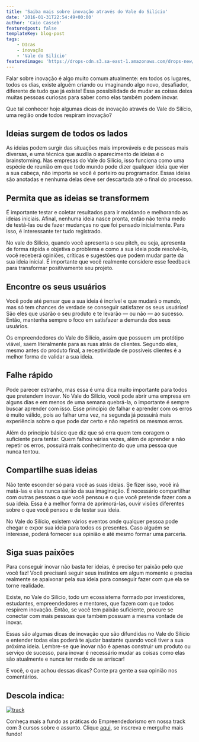 ```yaml
---
title: 'Saiba mais sobre inovação através do Vale do Silício'
date: '2016-01-31T22:54:49+00:00'
author: 'Caio Casseb'
featuredpost: false
templateKey: blog-post
tags:
    - DIcas
    - inovação
    - 'Vale do Silício'
featuredimage: 'https://drops-cdn.s3.sa-east-1.amazonaws.com/drops-new/wp-content/uploads/2016/01/31225449/valefinal-150x150.png'
---
```

Falar sobre inovação é algo muito comum atualmente: em todos os lugares, todos os dias, existe alguém criando ou imaginando algo novo, desafiador, diferente de tudo que já existe! Essa possibilidade de mudar as coisas deixa muitas pessoas curiosas para saber como elas também podem inovar.

Que tal conhecer hoje algumas dicas de inovação através do Vale do Silício, uma região onde todos respiram inovação?

**Ideias surgem de todos os lados**
-----------------------------------

As ideias podem surgir das situações mais improváveis e de pessoas mais diversas, e uma técnica que auxilia o aparecimento de ideias é o brainstorming. Nas empresas do Vale do Silício, isso funciona como uma espécie de reunião em que todo mundo pode dizer qualquer ideia que vier a sua cabeça, não importa se você é porteiro ou programador. Essas ideias são anotadas e nenhuma delas deve ser descartada até o final do processo.

**Permita que as ideias se transformem**
----------------------------------------

É importante testar e coletar resultados para ir moldando e melhorando as ideias iniciais. Afinal, nenhuma ideia nasce pronta, então não tenha medo de testá-las ou de fazer mudanças no que foi pensado inicialmente. Para isso, é interessante ter tudo registrado.

No vale do Silício, quando você apresenta o seu pitch, ou seja, apresenta de forma rápida e objetiva o problema e como a sua ideia pode resolvê-lo, você receberá opiniões, críticas e sugestões que podem mudar parte da sua ideia inicial. É importante que você realmente considere esse feedback para transformar positivamente seu projeto.

**Encontre os seus usuários**
-----------------------------

Você pode até pensar que a sua ideia é incrível e que mudará o mundo, mas só tem chances de verdade se conseguir satisfazer os seus usuários! São eles que usarão o seu produto e te levarão — ou não — ao sucesso. Então, mantenha sempre o foco em satisfazer a demanda dos seus usuários.

Os empreendedores do Vale do Silício, assim que possuem um protótipo viável, saem literalmente para as ruas atrás de clientes. Segundo eles, mesmo antes do produto final, a receptividade de possíveis clientes é a melhor forma de validar a sua ideia.

**Falhe rápido**
----------------

Pode parecer estranho, mas essa é uma dica muito importante para todos que pretendem inovar. No Vale do Silício, você pode abrir uma empresa em alguns dias e em menos de uma semana quebrá-la, o importante é sempre buscar aprender com isso. Esse princípio de falhar e aprender com os erros é muito válido, pois ao falhar uma vez, na segunda já possuirá mais experiência sobre o que pode dar certo e não repetirá os mesmos erros.

Além do princípio básico que diz que só erra quem tem coragem o suficiente para tentar. Quem falhou várias vezes, além de aprender a não repetir os erros, possuirá mais conhecimento do que uma pessoa que nunca tentou.

**Compartilhe suas ideias**
---------------------------

Não tente esconder só para você as suas ideias. Se fizer isso, você irá matá-las e elas nunca sairão da sua imaginação. É necessário compartilhar com outras pessoas o que você pensou e o que você pretende fazer com a sua ideia. Essa é a melhor forma de aprimorá-las, ouvir visões diferentes sobre o que você pensou e de testar sua ideia.

No Vale do Silício, existem vários eventos onde qualquer pessoa pode chegar e expor sua ideia para todos os presentes. Caso alguém se interesse, poderá fornecer sua opinião e até mesmo formar uma parceria.

**Siga suas paixões**
---------------------

Para conseguir inovar não basta ter ideias, é preciso ter paixão pelo que você faz! Você precisará seguir seus instintos em algum momento e precisa realmente se apaixonar pela sua ideia para conseguir fazer com que ela se torne realidade.

Existe, no Vale do Silício, todo um ecossistema formado por investidores, estudantes, empreendedores e mentores, que fazem com que todos respirem inovação. Então, se você tem paixão suficiente, procure se conectar com mais pessoas que também possuam a mesma vontade de inovar.

Essas são algumas dicas de inovação que são difundidas no Vale do Silício e entender todas elas poderá te ajudar bastante quando você tiver a sua próxima ideia. Lembre-se que inovar não é apenas construir um produto ou serviço de sucesso, para inovar é necessário mudar as coisas como elas são atualmente e nunca ter medo de se arriscar!

E você, o que achou dessas dicas? Conte pra gente a sua opinião nos comentários.

Descola indica:
---------------

[![track](http://descola.org/drops/wp-content/uploads/2016/01/track-300x144.png)](http://descola.org/track/2/empreendedorismo)

Conheça mais a fundo as práticas do Empreendedorismo em nossa track com 3 cursos sobre o assunto. Clique [aqui](http://descola.org/track/2/empreendedorismo), se inscreva e mergulhe mais fundo!